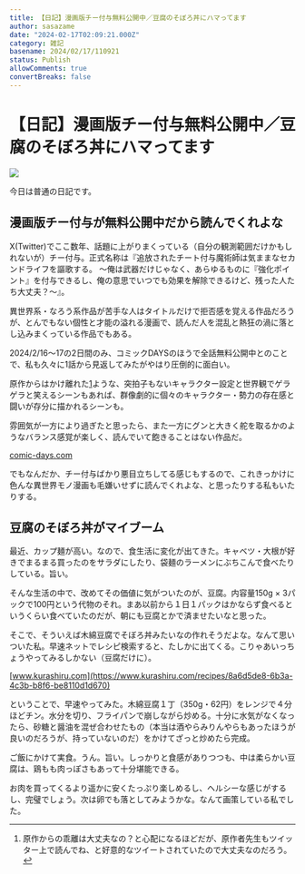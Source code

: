 ```yaml
---
title: 【日記】漫画版チー付与無料公開中／豆腐のそぼろ丼にハマってます
author: sasazame
date: "2024-02-17T02:09:21.000Z"
category: 雑記
basename: 2024/02/17/110921
status: Publish
allowComments: true
convertBreaks: false
---
```

# 【日記】漫画版チー付与無料公開中／豆腐のそぼろ丼にハマってます

![](https://cdn-ak.f.st-hatena.com/images/fotolife/s/sasazame/20240207/20240207222959.png)

今日は普通の日記です。

<!-- Extended Body -->

## 漫画版チー付与が無料公開中だから読んでくれよな

X(Twitter)でここ数年、話題に上がりまくっている（自分の観測範囲だけかもしれないが）チー付与。正式名称は『追放されたチート付与魔術師は気ままなセカンドライフを謳歌する。 ～俺は武器だけじゃなく、あらゆるものに『強化ポイント』を付与できるし、俺の意思でいつでも効果を解除できるけど、残った人たち大丈夫？～』。

異世界系・なろう系作品が苦手な人はタイトルだけで拒否感を覚える作品だろうが、とんでもない個性と才能の溢れる漫画で、読んだ人を混乱と熱狂の渦に落とし込みまくっている作品でもある。

2024/2/16～17の2日間のみ、コミックDAYSのほうで全話無料公開中とのことで、私も久々に1話から見返してみたがやはり圧倒的に面白い。

原作からはかけ離れた[1](#fn:1)ような、突拍子もないキャラクター設定と世界観でゲラゲラと笑えるシーンもあれば、群像劇的に個々のキャラクター・勢力の存在感と闘いが存分に描かれるシーンも。

雰囲気が一方により過ぎたと思ったら、また一方にグンと大きく舵を取るかのようなバランス感覚が楽しく、読んでいて飽きることはない作品だ。

[comic-days.com](https://comic-days.com/episode/3269754496723442126)

でもなんだか、チー付与ばかり悪目立ちしてる感じもするので、これきっかけに色んな異世界モノ漫画も毛嫌いせずに読んでくれよな、と思ったりする私もいたりする。

## 豆腐のそぼろ丼がマイブーム

最近、カップ麺が高い。なので、食生活に変化が出てきた。キャベツ・大根が好きでまるまる買ったのをサラダにしたり、袋麺のラーメンにぶちこんで食べたりしている。旨い。

そんな生活の中で、改めてその価値に気がついたのが、豆腐。内容量150g × 3パックで100円という代物のそれ。まあ以前から１日１パックはかならず食べるというくらい食べていたのだが、朝にも豆腐とかで済ませたいなと思った。

そこで、そういえば木綿豆腐でそぼろ丼みたいなの作れそうだよな。なんて思いついた私。早速ネットでレシピ検索すると、たしかに出てくる。こりゃあいっちょうやってみるしかない（豆腐だけに）。

[www.kurashiru.com](https://www.kurashiru.com/recipes/8a6d5de8-6b3a-4c3b-b8f6-be8110d1d670)

ということで、早速やってみた。木綿豆腐１丁（350g・62円）をレンジで４分ほどチン。水分を切り、フライパンで崩しながら炒める。十分に水気がなくなったら、砂糖と醤油を混ぜ合わせたもの（本当は酒やらみりんやらもあったほうが良いのだろうが、持っていないのだ）をかけてざっと炒めたら完成。

ご飯にかけて実食。うん。旨い。しっかりと食感がありつつも、中は柔らかい豆腐は、鶏もも肉っぽさもあって十分堪能できる。

お肉を買ってくるより遥かに安くたっぷり楽しめるし、ヘルシーな感じがするし、完璧でしょう。次は卵でも落としてみようかな。なんて画策している私でした。

* * *

1.  原作からの乖離は大丈夫なの？と心配になるほどだが、原作者先生もツイッター上で読んでね、と好意的なツイートされていたので大丈夫なのだろう。[↩](#fnref:1)